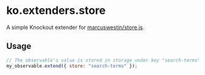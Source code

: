 # ko.extenders.store

A simple Knockout extender for [marcuswestin/store.js](https://github.com/marcuswestin/store.js).


## Usage
```js
// The observable's value is stored in storage under key "search-terms".
my_observable.extend({ store: "search-terms" });
```